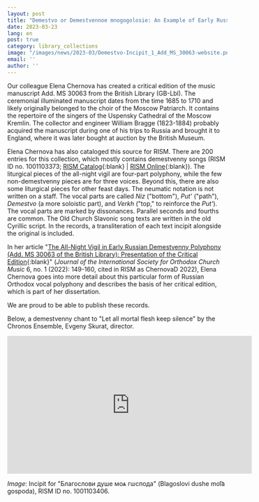 ```yaml
---
layout: post
title: "Demestvo or Demestvennoe mnogogolosie: An Example of Early Russian Orthodox Vocal Polyphony"
date: 2023-03-23
lang: en
post: true
category: library_collections
image: "/images/news/2023-03/Demestvo-Incipit_1_Add_MS_30063-website.png"
email: ''
author: ''
---
```


Our colleague Elena Chernova has created a critical edition of the music manuscript Add. MS 30063 from the British Library (GB-Lbl). The ceremonial illuminated manuscript dates from the time 1685 to 1710 and likely originally belonged to the choir of the Moscow Patriarch. It contains the repertoire of the singers of the Uspensky Cathedral of the Moscow Kremlin. The collector and engineer William Bragge (1823-1884) probably acquired the manuscript during one of his trips to Russia and brought it to England, where it was later bought at auction by the British Museum.  

Elena Chernova has also cataloged this source for RISM. There are 200 entries for this collection, which mostly contains demestvenny songs (RISM ID no. 1001103373; [RISM Catalog](https://opac.rism.info/search?id=1001103373&View=rism){:blank} \| [RISM Online](https://rism.online/sources/1001103373){:blank}). The liturgical pieces of the all-night vigil are four-part polyphony, while the few non-demestvenny pieces are for three voices. Beyond this, there are also some liturgical pieces for other feast days. The neumatic notation is not written on a staff. The vocal parts are called _Niz_ ("bottom"), _Put'_ ("path"), _Demestvo_ (a more soloistic part), and _Verkh_ ("top," to reinforce the _Put'_). The vocal parts are marked by dissonances. Parallel seconds and fourths are common. The Old Church Slavonic song texts are written in the old Cyrillic script. In the records, a transliteration of each text incipit alongside the original is included.  

In her article "[The All-Night Vigil in Early Russian Demestvenny Polyphony (Add. MS 30063 of the British Library): Presentation of the Critical Edition](https://doi.org/10.57050/jisocm.113326){:blank}" (_Journal of the International Society for Orthodox Church Music_ 6, no. 1 (2022): 149-160, cited in RISM as ChernovaD 2022), Elena Chernova goes into more detail about this particular form of Russian Orthodox vocal polyphony and describes the basis of her critical edition, which is part of her dissertation.  

We are proud to be able to publish these records.   

Below, a demestvenny chant to "Let all mortal flesh keep silence" by the Chronos Ensemble, Evgeny Skurat, director.  

<iframe width="560" height="315" src="https://www.youtube.com/embed/vON0iMsKYsQ" title="YouTube video player" frameborder="0" allow="accelerometer; autoplay; clipboard-write; encrypted-media; gyroscope; picture-in-picture; web-share" allowfullscreen></iframe>  



_Image_: Incipit for "Благослови душе моѧ гѡспода" (Blagoslovi dushe moi͡a gospoda), RISM ID no. 1001103406.
